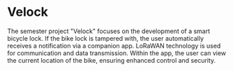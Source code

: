 # Velock

The semester project "Velock" focuses on the development of a smart bicycle lock. If the bike lock is tampered with, the user automatically receives a notification via a companion app. LoRaWAN technology is used for communication and data transmission. Within the app, the user can view the current location of the bike, ensuring enhanced control and security.
